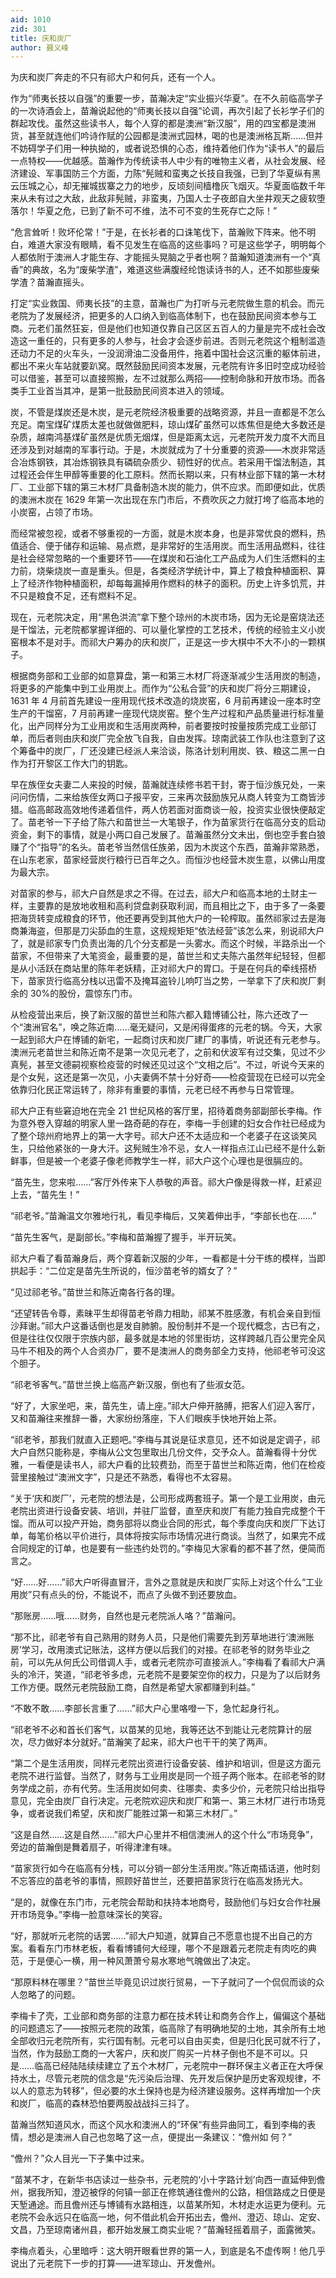 ```yaml
---
aid: 1010
zid: 301
title: 庆和炭厂
author: 聂义峰
---
```


为庆和炭厂奔走的不只有祁大户和何兵，还有一个人。

作为“师夷长技以自强”的重要一步，苗瀚决定“实业振兴华夏”。在不久前临高学子的一次诗酒会上，苗瀚说起他的“师夷长技以自强”论调，再次引起了长衫学子们的群起攻伐。虽然这些读书人，每个人穿的都是澳洲“新汉服”，用的四宝都是澳洲货，甚至就连他们吟诗作赋的公园都是澳洲式园林，喝的也是澳洲格瓦斯……但并不妨碍学子们用一种执拗的，或者说恐惧的心态，维持着他们作为“读书人”的最后一点特权——优越感。苗瀚作为传统读书人中少有的唯物主义者，从社会发展、经济建设、军事国防三个方面，力陈“髡贼和蛮夷之长技自我强，已到了华夏纵有黑云压城之心，却无摧城拔寨之力的地步，反顷刻间樯橹灰飞烟灭。华夏面临数千年来从未有过之大敌，此敌非髡贼，非蛮夷，乃国人士子夜郎自大坐井观天之疲软堕落尔！华夏之危，已到了新不可不维，法不可不变的生死存亡之际！”

“危言耸听！败坏伦常！”于是，在长衫者的口诛笔伐下，苗瀚败下阵来。他不明白，难道大家没有眼睛，看不见发生在临高的这些事吗？可是这些学子，明明每个人都依附于澳洲人才能生存、才能摇头晃脑之乎者也啊？苗瀚知道澳洲有一个“真香”的典故，名为“废柴学渣”，难道这些满腹经纶饱读诗书的人，还不如那些废柴学渣？苗瀚直摇头。

打定“实业救国、师夷长技”的主意，苗瀚也广为打听与元老院做生意的机会。而元老院为了发展经济，把更多的人口纳入到临高体制下，也在鼓励民间资本参与工商。元老们虽然狂妄，但是他们也知道仅靠自己区区五百人的力量是完不成社会改造这一重任的，只有更多的人参与，社会才会逐步前进。否则元老院这个粗制滥造还动力不足的火车头，一没润滑油二没备用件，拖着中国社会这沉重的躯体前进，都出不来火车站就要趴窝。既然鼓励民间资本发展，元老院有许多旧时空成功经验可以借鉴，甚至可以直接照搬，左不过就那么两招——控制命脉和开放市场。而各类手工业首当其冲，是第一批鼓励民间资本进入的领域。

炭，不管是煤炭还是木炭，是元老院经济极重要的战略资源，并且一直都是不怎么充足。南宝煤矿煤质太差也就做做肥料，琼山煤矿虽然可以炼焦但是绝大多数还是杂质，越南鸿基煤矿虽然是优质无烟煤，但是距离太远，元老院开发力度不大而且还涉及到对越南的军事行动。于是，木炭就成为了十分重要的资源——木炭非常适合冶炼钢铁，其冶炼钢铁具有磷硫杂质少、韧性好的优点。若采用干馏法制造，其过程还会伴生甲醇等重要的化工原料。然而长期以来，只有林业部下辖的第一木材厂、工业部下辖的第三木材厂具备制造木炭的能力，供不应求。而即便如此，优质的澳洲木炭在 1629 年第一次出现在东门市后，不费吹灰之力就打垮了临高本地的小炭窑，占领了市场。

而经常被忽视，或者不够重视的一方面，就是木炭本身，也是非常优良的燃料，热值适合、便于储存和运输、易点燃，是非常好的生活用炭。而生活用品燃料，往往是社会经常忽略的一个重要环节——在煤炭和石油化工产品成为人们生活燃料的主力前，烧柴烧炭一直是重头。但是，各类经济学统计中，算上了粮食种植面积、算上了经济作物种植面积，却每每漏掉用作燃料的林子的面积。历史上许多饥荒，并不只是粮食不足，还有燃料不足。

现在，元老院决定，用“黑色洪流”拿下整个琼州的木炭市场，因为无论是窑烧法还是干馏法，元老院都掌握详细的、可以量化掌控的工艺技术，传统的经验主义小炭窑根本不是对手。而祁大户筹办的庆和炭厂，正是这一步大棋中不大不小的一颗棋子。

根据商务部和工业部的如意算盘，第一和第三木材厂将逐渐减少生活用炭的制造，将更多的产能集中到工业用炭上。而作为“公私合营”的庆和炭厂将分三期建设，1631 年 4 月前首先建设一座用现代技术改造的烧炭窑，6 月前再建设一座本时空生产的干馏窑，7 月前再建一座现代烧炭窑。整个生产过程和产品质量进行标准量化，出产同样分为工业用炭和生活用炭两种，前者要按时按量按质完成工业部订单，而后者则由庆和炭厂完全放飞自我，自由发挥。琼南武装工作队也注意到了这个筹备中的炭厂，厂还没建已经派人来洽谈，陈洛计划利用炭、铁、粮这二黑一白作为打开黎区工作大门的钥匙。

早在族侄女夫妻二人来投的时候，苗瀚就连续修书若干封，寄于恒沙族兄处，一来问问伤情，二来给族侄女两口子报平安，三来再次鼓励族兄从商人转变为工商皆涉猎。临高邮政高效地传递着信件，两人仿若面对面商谈一般，投资实业很快便敲定了。苗老爷一下子给了陈六和苗世兰一大笔银子，作为苗家货行在临高分支的启动资金，剩下的事情，就是小两口自己发展了。苗瀚虽然分文未出，倒也空手套白狼赚了个“指导”的名头。苗老爷当然信任族弟，因为木炭这个东西，苗瀚非常熟悉，在山东老家，苗家经营炭行粮行已百年之久。而恒沙也经营木炭生意，以佛山用度为最大宗。

对苗家的参与，祁大户自然是求之不得。在过去，祁大户和临高本地的土财主一样，主要靠的是放地收租和高利贷盘剥获取利润，而且相比之下，由于多了一条要把海货转变成粮食的环节，他还要再受到其他大户的一轮榨取。虽然祁家过去是海商兼海盗，但那是刀尖舔血的生意，这规规矩矩“依法经营”该怎么来，别说祁大户了，就是祁家专门负责出海的几个分支都是一头雾水。而这个时候，半路杀出一个苗家，不但带来了大笔资金，最重要的是，苗世兰和丈夫陈六虽然年纪轻轻，但都是从小活跃在商站里的陈年老妖精，正对祁大户的胃口。于是在何兵的牵线搭桥下，苗家货行临高分栈以迅雷不及掩耳盗铃儿响叮当之势，一举拿下了庆和炭厂剩余的 30%的股份，震惊东门市。

从检疫营出来后，换了新汉服的苗世兰和陈六都入籍博铺公社，陈六还改了一个“澳洲官名”，唤之陈近南……毫无疑问，又是闲得蛋疼的元老的锅。今天，大家一起到祁大户在博铺的新宅，一起商讨庆和炭厂建厂的事情，听说还有元老参与。澳洲元老苗世兰和陈近南不是第一次见元老了，之前和伏波军有过交集，见过不少真髡，甚至文德嗣视察检疫营的时候还见过这个“文相之后”。不过，听说今天来的是个女髡，这还是第一次见，小夫妻俩不禁十分好奇——检疫营现在已经可以完全依靠归化民正常运转了，除非有重要的事情，元老已经不再参与日常管理。

祁大户正有些窘迫地在完全 21 世纪风格的客厅里，招待着商务部副部长李梅。作为意外卷入穿越的明家人里一路奇葩的存在，李梅一手创建的妇女合作社已经成为了整个琼州府地界上的第一大字号。祁大户还不太适应和一个老婆子在这谈笑风生，只给他紧张的一身大汗。这髡贼生冷不忌，女人一样指点江山已经不是什么新鲜事，但是被一个老婆子像老师教学生一样，祁大户这个心理也是很膈应的。

“苗先生，您来啦……”客厅外传来下人恭敬的声音。祁大户像是得救一样，赶紧迎上去，“苗先生！”

“祁老爷。”苗瀚温文尔雅地行礼，看见李梅后，又笑着伸出手，“李部长也在……”

“苗先生客气，是副部长。”李梅和苗瀚握了握手，半开玩笑。

祁大户看了看苗瀚身后，两个穿着新汉服的少年，一看都是十分干练的模样，当即拱起手：“二位定是苗先生所说的，恒沙苗老爷的婿女了？”

“见过祁老爷。”苗世兰和陈近南各行各的理。

“还望转告令尊，素昧平生却得苗老爷鼎力相助，祁某不胜感激，有机会亲自到恒沙拜谢。”祁大户这番话倒也是发自肺腑。股份制并不是一个现代概念，古已有之，但是往往仅仅限于宗族内部，最多就是本地的邻里街坊，这样跨越几百公里完全风马牛不相及的两个人合资办厂，要不是澳洲人的商务部全力支持，他祁老爷可没这个胆子。

“祁老爷客气。”苗世兰换上临高产新汉服，倒也有了些淑女范。

“好了，大家坐吧，来，苗先生，请上座。”祁大户伸开胳膊，把客人们迎入客厅，又和苗瀚往来推辞一番，大家纷纷落座，下人们眼疾手快地开始上茶。

“祁老爷，那我们就直入正题吧。”李梅与其说是征求意见，还不如说是定调子，祁大户自然只能称是，李梅从公文包里取出几份文件，交予众人。苗瀚看得十分优雅，一看便是读书人，祁大户看的比较费劲，而至于苗世兰和陈近南，他们在检疫营里接触过“澳洲文字”，只是还不熟悉，看得也不太容易。

“关于‘庆和炭厂’，元老院的想法是，公司形成两套班子。第一个是工业用炭，由元老院出资进行设备安装、培训，并驻厂监督，直至庆和炭厂有能力独自完成整个干馏。而从可以投产开始，商务部将以商业合同的形式，每个季度向庆和炭厂下达订单，每笔价格以平价进行，具体将按实际市场情况进行商谈。当然了，如果完不成合同规定的订单，也是要有一些违约处罚的。”李梅见大家看的都不甚了然，便简而言之。

“好……好……”祁大户听得直冒汗，言外之意就是庆和炭厂实际上对这个什么“工业用炭”只有点头的份，不能说不，而点了头做不到还要放血。

“那账房……哦……财务，自然也是元老院派人咯？”苗瀚问。

“那不比，祁老爷有自己熟用的财务人员，只是他们需要先到芳草地进行‘澳洲账房’学习，改用澳式记账法，这样方便以后我们的对接。在祁老爷的财务毕业之前，可以先从何氏公司借调人手，或者元老院亦可直接派人。”李梅看了看祁大户满头的冷汗，笑道，“祁老爷多虑，元老院不是要架空你的权力，只是为了以后财务工作方便。既然元老院鼓励工商，自然是希望大家都赚到利益。”

“不敢不敢……李部长言重了……”祁大户心里咯噔一下，急忙起身行礼。

“祁老爷不必和首长们客气，以苗某的见地，我等还达不到能让元老院算计的层次，尽力做好本分就好。”苗瀚笑了起来，祁大户也干干的笑了两声。

“第二个是生活用炭，同样元老院出资进行设备安装、维护和培训，但是这方面元老院不进行监督。当然了，财务与工业用炭是同一个班子两个账本。在祁老爷的财务学成之前，亦有代劳。生活用炭如何卖、往哪卖、卖多少价，元老院只给出指导意见，完全由炭厂自行决定。元老院欢迎庆和炭厂和第一、第三木材厂进行市场竞争，或者说我们希望，庆和炭厂能胜过第一和第三木材厂。”

“这是自然……这是自然……”祁大户心里并不相信澳洲人的这个什么“市场竞争”，旁边的苗瀚倒是舞着扇子，听得津津有味。

“苗家货行如今在临高有分栈，可以分销一部分生活用炭。”陈近南插话道，他时刻不忘答应的苗老爷的事情，照顾好苗世兰，还要把苗家货行在临高发扬光大。

“是的，就像在东门市，元老院会帮助和扶持本地商号，鼓励他们与妇女合作社展开市场竞争。”李梅一脸意味深长的笑容。

“好，那就听元老院的话罢……”祁大户知道，就算自己不愿意也提不出自己的方案。看看东门市林老板，看看博铺何大经理，哪个不是跟着元老院走有肉吃的典范，于是便心一横，用一种风萧萧兮易水寒地气魄做出了决定。

“那原料林在哪里？”苗世兰毕竟见识过炭行贸易，一下子就问了一个侃侃而谈的众人忽略了的问题。

李梅卡了壳，工业部和商务部的注意力都在技术转让和商务合作上，偏偏这个基础的问题遗忘了——按照元老院的政策，临高除了有明确地契的土地，其余所有土地全部收归元老院所有，实行国有制。元老可以自由买卖，但是归化民可就不行了，当然，作为鼓励工商的一大客户，庆和炭厂购买一片林子倒也不是不可以。只是……临高已经陆陆续续建立了五个木材厂，元老院中一群环保主义者正在大呼保持水土，尽管元老院的信念是“先污染后治理、先开发后保护是历史客观规律，不以人的意志为转移”，但必要的水土保持也是为经济建设服务。这样再增加一个庆和炭厂，临高的森林恐怕要两股战战抖三抖了。

苗瀚当然知道风水，而这个风水和澳洲人的“环保”有些异曲同工，看到李梅的表情，想必是澳洲人自己也忽略了这一点，便提出一条建议：“儋州如
何？”

“儋州？”众人目光一下子集中过来。

“苗某不才，在新华书店读过一些杂书，元老院的‘小十字路计划’向西一直延伸到儋州，据我所知，澄迈被俘的何镇一部正在修筑通往儋州的公路，相信路成之日便是天堑通途。而且儋州还与博铺有水路相连，以苗某所知，木材走水运更为便利。元老院不会永远只在临高一地，何不借此机会开拓出去，儋州、澄迈、琼山、定安、文昌，乃至琼南诸州县，都开始发展工商实业呢？”苗瀚轻摇着扇子，面露微笑。

李梅点着头，心里暗呼：这大明开眼看世界的第一人，到底是名不虚传啊！他几乎说出了元老院下一步的打算——进军琼山、开发儋州。
